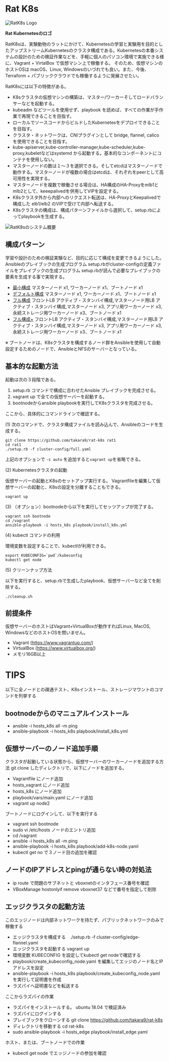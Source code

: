 # Rat K8s

![RatK8s Logo](docs/images/rat_logo.png)

**Rat Kubernetesのロゴ**

RatK8sは、実験動物のラットにかけて、Kubernetesの学習と実験用を目的としたアップストリームKubernetesのクラスタ構成である。Kubernetesの本番システムの設計のための検証作業などを、手軽に個人のパソコン環境で実施できる様に、Vagrant + VirtalBox で仮想マシン上で稼働する。
そのため、仮想マシンのホストOSは macOS、Linux, Windowsのいづれでも良い。また、今後、Terraform + パブリッククラウドでも稼働するように発展させたい。


RatK8sには以下の特徴がある。

* K8sクラスタの仮想マシンの構築は、マスター/ワーカーそしてロードバランサーなどを起動する。
* kubeadm などツールを使用せず、playbook を読めば、すべての作業が手作業で再現できることを目指す。
* ローカルでソースコードからビルドしたKubernetesをデプロイできることを目指す。
* クラスタ・ネットワークは、CNIプラグインとして bridge, flannel, calico を使用できることを目指す。
* kube-apiserver,kube-controller-manager,kube-scheduler,kube-proxy,kubeletなどはsystemd から起動する。基本的なコンポーネントにコンテナを使用しない。
* マスターノードの数は１〜３を選択できる。そしてetcdはマスターノードで動作する。マスターノードが複数の場合はetcdは、それぞれをpeerとして高可用性を実現する。
* マスターノードを複数で稼働させる場合は、HA構成のHA-Proxyをmlb1とmlb2として、keeepalivedを併用してVIPを設定する。
* K8sクラスタ外から内部へのリクエスト転送は、HA-ProxyとKeepalivedで構成した elb1/elb2 のVIPで受けて内部へ転送する。
* K8sクラスタの構成は、構成パターンファイルから選択して、setup.rbによってplaybookを生成する。

![RatK8sのシステム概要](docs/images/ratk8s_overview.png)



## 構成パターン

学習や設計のための検証実験など、目的に応じて構成を変更できるようにした。 Ansibleのプレイブックの生成プログラム setup.rbがcluster-configの定義ファイルをプレイブックの生成プログラム setup.rbが読んで必要なプレイブックの要素を生成する事で実現する。

* [最小構成](docs/config-02.md) マスターノード x1, ワーカーノード x1、ブートノード x1
* [デフォルト構成](docs/config-03.md) マスターノード x1, ワーカーノード x1、ブートノード x1
* [フル構成](docs/config-01.md) フロントLB アクティブ・スタンバイ構成,マスターノード用LB アクティブ・スタンバイ構成,マスターノード x3, アプリ用ワーカーノード x3, 永続ストレージ用ワーカーノード x3、ブートノード x1
* [フル構成+](docs/config-04.md) フロントLB アクティブ・スタンバイ構成,マスターノード用LB アクティブ・スタンバイ構成,マスターノード x3, アプリ用ワーカーノード x3, 永続ストレージ用ワーカーノード x3、ブートノード x1

※ ブートノードは、K8sクラスタを構成するノード群をAnsibleを使用して自動設定するためのノードで、AnsibleとNFSのサーバーとなっている。




## 基本的な起動方法

起動は次の３段階である。
1. setup.rb コマンドで構成に合わせたAnsible プレイブックを完成させる。
2. vagrant up で全ての仮想サーバーを起動する。
3. bootnodeからansible playbookを実行してK8sクラスタを完成させる。

ここから、具体的にコマンドラインで確認する。

(1) 次のコマンドで、クラスタ構成ファイルを読み込んで、Ansibleのコードを生成する。

~~~
git clone https://github.com/takara9/rat-k8s rat1
cd rat1
./setup.rb -f cluster-config/full.yaml 
~~~
上記のオプションで `-s auto` を追加すると`vagrant up`を省略できる。


(2) Kubernetesクラスタの起動

仮想サーバーの起動とK8sのセットアップ実行する。
Vagrantfileを編集して仮想サーバーの起動と、K8sの設定を分離することもできる。

~~~
vagrant up
~~~


(3) （オプション）bootnodeから以下を実行してセッツアップが完了する。

~~~
vagrant ssh bootnode
cd /vagrant
ansible-playbook -i hosts_k8s playbook/install_k8s.yml
~~~

(4) kubectl コマンドの利用

環境変数を設定することで、kubectlが利用できる。

~~~
export KUBECONFIG=`pwd`/kubeconfig 
kubectl get node
~~~


(5) クリーンナップ方法

以下を実行すると、setup.rbで生成したplaybook、仮想サーバーなど全てを削除する。

~~~
./cleanup.sh 
~~~



## 前提条件

仮想サーバーのホストはVagrant+VirtualBoxが動作すればLinux, MacOS, WindowsなどのホストOSを問いません。

* Vagrant (https://www.vagrantup.com/)
* VirtualBox (https://www.virtualbox.org/)
* メモリ16GB以上


# TIPS

以下に全ノードとの疎通テスト、K8sインストール、ストレージマウントのコマンドを列挙する


## bootnodeからのマニュアルインストール

* ansible -i hosts_k8s all -m ping
* ansible-playbook -i hosts_k8s playbook/install_k8s.yml



## 仮想サーバーのノード追加手順

クラスタが起動している状態から、仮想サーバーのワーカーノードを追加する方法
git clone したディレクトリで、以下にノードを追加する。

* Vagrantfile にノード追加
* hosts_vagrant にノード追加
* hosts_k8s にノード追加
* playbook/vars/main.yaml にノード追加
* vagrant up node2

ブートノードにログインして、以下を実行する
* vagrant ssh bootnode
* sudo vi /etc/hosts ノードのエントリ追加
* cd /vagrant
* ansible -i hosts_k8s all -m ping
* ansible-playbook -i hosts_k8s playbook/add-k8s-node.yaml
* kubectl get no で３ノード目の追加を確認



## ノードのIPアドレスとpingが通らない時の対処法

* ip route で問題のサブネットと vboxnetのインタフェース番号を確認
* VBoxManage hostonlyif remove vboxnet37 などで番号を指定して削除


## エッジクラスタの起動方法

このエッジノードは内部ネットワークを持たず、パブリックネットワークのみで稼働する

* エッジクラスタを構成する　./setup.rb -f cluster-config/edge-flannel.yaml
* エッジクラスタを起動する  vagrant up
* 環境変数 KUBECONFIG を設定してkubectl get nodeで確認する
* playbook/create_kubeconfig_node.yaml を編集してエッジのノード名とIPアドレスを設定
* ansible-playbook -i hosts_k8s playbook/create_kubeconfig_node.yaml を実行して証明書を作成
* ラズパイへ証明書などを転送する

ここからラズパイの作業

* ラズパイをインストールする。 ubuntu 18.04 で検証済み
* ラズパイにログインする
* プレイブックをクローンする git clone https://github.com/takara9/rat-k8s
* ディレクトリを移動する cd rat-k8s
* sudo ansible-playbook -i hosts_edge playbook/install_edge.yaml

ホスト、または、ブートノードでの作業

* kubectl get node でエッジノードの参加を確認



